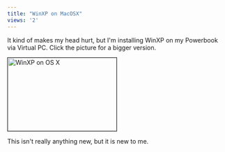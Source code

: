 ```yaml
---
title: "WinXP on MacOSX"
views: '2'
---
```

<p>It kind of makes my head hurt, but I'm installing WinXP on my Powerbook via Virtual PC.  Click the picture for a bigger version.</p>
<p><a href="https://www.mennoboy.com/chris/archives/images/work/xponosx.jpg"><img alt="WinXP on OS X" src="https://www.mennoboy.com/chris/archives/images/work/xponosx-thumb.jpg" width="250" height="168" border="1" /></a></p>
<p>This isn't really anything new, but it is new to me.</p>
